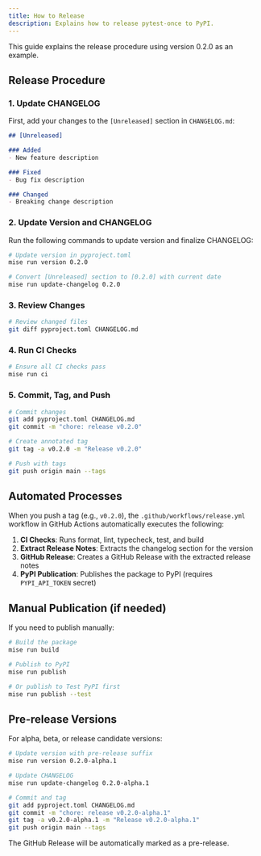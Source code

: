 ```yaml
---
title: How to Release
description: Explains how to release pytest-once to PyPI.
---
```


This guide explains the release procedure using version 0.2.0 as an example.

## Release Procedure

### 1. Update CHANGELOG
First, add your changes to the `[Unreleased]` section in `CHANGELOG.md`:

```markdown
## [Unreleased]

### Added
- New feature description

### Fixed
- Bug fix description

### Changed
- Breaking change description
```

### 2. Update Version and CHANGELOG
Run the following commands to update version and finalize CHANGELOG:

```sh
# Update version in pyproject.toml
mise run version 0.2.0

# Convert [Unreleased] section to [0.2.0] with current date
mise run update-changelog 0.2.0
```

### 3. Review Changes
```sh
# Review changed files
git diff pyproject.toml CHANGELOG.md
```

### 4. Run CI Checks
```sh
# Ensure all CI checks pass
mise run ci
```

### 5. Commit, Tag, and Push
```sh
# Commit changes
git add pyproject.toml CHANGELOG.md
git commit -m "chore: release v0.2.0"

# Create annotated tag
git tag -a v0.2.0 -m "Release v0.2.0"

# Push with tags
git push origin main --tags
```

## Automated Processes

When you push a tag (e.g., `v0.2.0`), the `.github/workflows/release.yml` workflow in GitHub Actions automatically executes the following:

1. **CI Checks**: Runs format, lint, typecheck, test, and build
2. **Extract Release Notes**: Extracts the changelog section for the version
3. **GitHub Release**: Creates a GitHub Release with the extracted release notes
4. **PyPI Publication**: Publishes the package to PyPI (requires `PYPI_API_TOKEN` secret)

## Manual Publication (if needed)

If you need to publish manually:

```sh
# Build the package
mise run build

# Publish to PyPI
mise run publish

# Or publish to Test PyPI first
mise run publish --test
```

## Pre-release Versions

For alpha, beta, or release candidate versions:

```sh
# Update version with pre-release suffix
mise run version 0.2.0-alpha.1

# Update CHANGELOG
mise run update-changelog 0.2.0-alpha.1

# Commit and tag
git add pyproject.toml CHANGELOG.md
git commit -m "chore: release v0.2.0-alpha.1"
git tag -a v0.2.0-alpha.1 -m "Release v0.2.0-alpha.1"
git push origin main --tags
```

The GitHub Release will be automatically marked as a pre-release.

